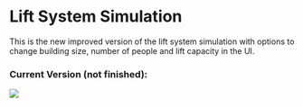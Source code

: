 # Lift System Simulation
This is the new improved version of the lift system simulation with options to change building size, number of people and lift capacity in the UI.

<h3> Current Version (not finished): </h3>
<img src="https://i.imgur.com/u9vsOJP.png" />
